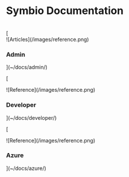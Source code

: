 # Symbio Documentation

<br/>

<div class="row">
[<div class="col-sm-6 col-md-4">
<div class="thumbnail thumbnail-inverse">
![Articles](/images/reference.png)
<div class="caption">
<h3>Admin</h3>
<p></p>
</div>
</div>
</div>](~/docs/admin/)

[<div class="col-sm-6 col-md-4">
<div class="thumbnail thumbnail-inverse">
![Reference](/images/reference.png)
<div class="caption">
<h3>Developer</h3>
<p></p>
</div>
</div>
</div>](~/docs/developer/)

[<div class="col-sm-6 col-md-4">
<div class="thumbnail thumbnail-inverse">
![Reference](/images/reference.png)
<div class="caption">
<h3>Azure</h3>
<p></p>
</div>
</div>
</div>](~/docs/azure/)

</div>
</div>
